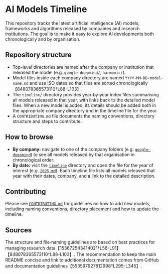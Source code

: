 # AI Models Timeline

This repository tracks the latest artificial intelligence (AI) models, frameworks and algorithms released by companies and research institutions. The goal is to make it easy to explore AI developments both chronologically and by organisation.

## Repository structure

- Top-level directories are named after the company or institution that released the model (e.g. `google-deepmind/`, `harmonic/`).
- Model files inside each company directory are named `YYYY-MM-DD-model-name.md` and use ISO dates so that files are sorted chronologically【848078365573110†L88-L103】.
- The `timeline/` directory provides year‑by‑year index files summarising all models released in that year, with links back to the detailed model files. When a new model is added, its details should be added both in the appropriate company directory and in the timeline file for the year.
- A `CONTRIBUTING.md` file documents the naming conventions, directory structure and steps to contribute.

## How to browse

- **By company:** navigate to one of the company folders (e.g. [`google-deepmind`](./google-deepmind)) to see all models released by that organisation in chronological order.
- **By date:** visit the [`timeline`](./timeline) directory and open the file for the year of interest (e.g. [`2025.md`](./timeline/2025.md)). Each timeline file lists all models released that year with their dates, company, and a link to the detailed description.

## Contributing

Please see [`CONTRIBUTING.md`](./CONTRIBUTING.md) for guidelines on how to add new models, including naming conventions, directory placement and how to update the timeline.

## Sources

The structure and file‑naming guidelines are based on best practices for managing research data【153672543414021†L56-L91】【848078365573110†L88-L103】. The recommendation to keep the main README concise and link to additional documentation comes from GitHub and documentation guidelines【553597927812998†L295-L345】.
